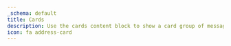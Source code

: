 ```yaml
---
_schema: default
title: Cards
description: Use the cards content block to show a card group of messages.
icon: fa address-card
---
```


